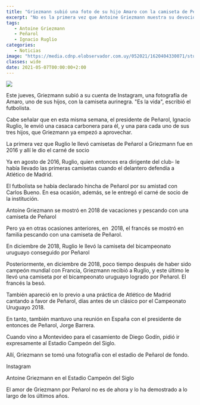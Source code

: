 ```yaml
---
title: "Griezmann subió una foto de su hijo Amaro con la camiseta de Peñarol: Es la vida, escribió"
excerpt: "No es la primera vez que Antoine Griezmann muestra su devoción por Peñarol, ya que en al menos cuatro ocasiones anteriores se mostró con la camiseta aurinegra, y gritó por el club antes de un clásico"
tags:
   - Antoine Griezmann
   - Peñarol
   - Ignacio Ruglio
categories:
   - Noticias
image: "https://media.cdnp.elobservador.com.uy/052021/1620404330071/stuani.jpg?&cw=1170"
classes: wide
date: 2021-05-07T00:00:00+2:00
---
```



<img src="https://media.cdnp.elobservador.com.uy/052021/1620404330071/stuani.jpg?&cw=1170">


Este jueves, Griezmann subió a su cuenta de Instagram, una fotografía de Amaro, uno de sus hijos, con la camiseta aurinegra. "Es la vida", escribió el futbolista.


Cabe señalar que en esta misma semana, el presidente de Peñarol, Ignacio Ruglio, le envió una casaca carbonera para él, y una para cada uno de sus tres hijos, que Griezmann ya empezó a aprovechar.








La primera vez que Ruglio le llevó camisetas de Peñarol a Griezmann fue en 2016 y allí le dio el carné de socio





Ya en agosto de 2016, Ruglio, quien entonces era dirigente del club- le había llevado las primeras camisetas cuando el delantero defendía a Atlético de Madrid.


El futbolista se había declarado hincha de Peñarol por su amistad con Carlos Bueno. En esa ocasión, además, se le entregó el carné de socio de la institución.








Antoine Griezmann se mostró en 2018 de vacaciones y pescando con una camiseta de Peñarol





Pero ya en otras ocasiones anteriores, en  2018, el francés se mostró en familia pescando con una camiseta de Peñarol.








En diciembre de 2018, Ruglio le llevó la camiseta del bicampeonato uruguayo conseguido por Peñarol





Posteriormente, en diciembre de 2018, poco tiempo después de haber sido campeón mundial con Francia, Griezmann recibió a Ruglio, y este último le llevó una camiseta por el bicampeonato uruguayo logrado por Peñarol. El francés la besó.


También apareció en lo previo a una práctica de Atlético de Madrid cantando a favor de Peñarol, días antes de un clásico por el Campeonato Uruguayo 2018.


En tanto, también mantuvo una reunión en España con el presidente de entonces de Peñarol, Jorge Barrera.


Cuando vino a Montevideo para el casamiento de Diego Godín, pidió ir expresamente al Estadio Campeón del Siglo.


Allí, Griezmann se tomó una fotografía con el estadio de Peñarol de fondo.





Instagram


Antoine Griezmann en el Estadio Campeón del Siglo





El amor de Griezmann por Peñarol no es de ahora y lo ha demostrado a lo largo de los últimos años.


